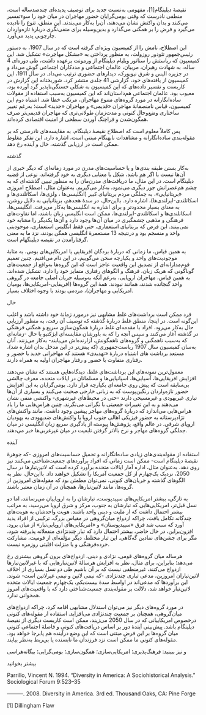   نقیصۀ دیلینگام[1]، مفهومی به‌نسبت جدید برای توصیف پدیده‌ای چندصدساله است، منطقی نادرست که وقتی بومی‌گرایان حضور مهاجران در میان خود را سوءتفسیر می‌کنند و بدان واکنش نشان می‌دهند، آن‌را به‌کار می‌بندند. این منطق، تنوع را نادیده می‌گیرد و فرض را بر همگنی می‌گذارد و بدین‌وسیله برای منفی‌نگری دربارۀ تازه‌واردان چارچوبی پدید می‌آورد.

این اصطلاح، نامش را از کمیسیون ویژه‌ای گرفته است که در سال 1907، به دستور رئیس‌جمهور تئودور روزولت، به منظور پرداختن به «مشکل مهاجرت» تشکیل شد. این کمیسیون که ریاستش را سناتور ویلیام دیلینگام از ورمونت برعهده داشت، طی دوره‌ای 4 ساله، به شهادت رهبران، مربیان، عالمان اجتماعی و مددکاران اجتماعی گوش می‌داد و در جزیره الیس و شرق نیویورک، دیدارهای حضوری ترتیب می‌داد. در سال 1911، این کمیسیون از یافته‌های خود، گزارشی 41 جلدی منتشر کرد. شوربختانه این گزارش در کاربست و تفسیر داده‌های که این کمیسیون به‌ شکلی خستگی‌ناپذیر گرد آورده بود، معیوب بود. عالمان اجتماعی هم‌داستان‌اند که این کمیسیون به‌سبب استفاده از مقولات ساده‌انگارانه در مورد گروه‌های متنوع مهاجران، مرتکب خطا شد. اشتباه دوم این کمیسیون، قیاس نامنصفانۀ مهاجران «قدیمی» و مهاجران «جدید» است؛ به‌رغم تغییر ساختاری وضع‌وحال کنونی و مدت‌زمان طولانی‌تری که مهاجران قدیمی‌تر صرف همگون‌شدن و فراچنگ آوردن سطحی از امنیت اقتصادی کرده‌اند.

پس کاملاً معلوم است که اصطلاح نقیصۀ دیلینگام، به مقایسه‌های نادرستی که بر مقوله‌بندی ساده‌انگارانه و مشاهدات نابهنگام مبتنی است، اشاره دارد. این تفکر مغلوط ممکن است در ارزیابی گذشته، حال و آینده رخ دهد.

گذشته

به‌کار بستن طبقه بندی‌ها و یا حساسیت‌های مدرن در مورد زمانه‌ای که دیگر خبری از آن‌ها نیست یا اگر هم باشد، شکل یا معنایی دیگری به خود گرفته‌اند، نوعی از قضیه دیلینگام است. در این مثال، ما دریافت‌های مدرن‌مان را به منظور تبیین گذشته‌ای که به چشم هم‌عصرانش جور دیگری می‌نمود، به‌کار می‌گیریم. به‌عنوان مثال، اصطلاح امروزی «بریتانیایی»، به جملگی مردم بریتانیای کبیر (انگلیسی‌ها ، ولزی‌ها، اسکاتلندی‌ها و اسکاتلندی-ایرلندی‌ها)، اشاره دارد. بااین‌حال، در سدۀ هجدهم، بریتانیایی به دلایل روشن، به معنای بسیار محدودتر و برای اشاره به انگلیسی‌ها به‌کار می‌رفت. انگلیسی‌ها، اسکاتلندی‌ها و اسکاتلندی-ایرلندی‌ها، ممکن است انگلیسی زبان باشند، اما تفاوت‌های فرهنگی و مذهبی چشمگیری در میان آن‌ها وجود دارد و آن‌ها یکدیگر را مشابه خود نمی‌بینند. این فرض که بریتانیای استعماری، حتی فقط انگلیس استعماری، موجودیتی واحد و منسجم بود و درنتیجه 13 مستعمرۀ انگلیسی همگن بودند، نزد ما به معنی گرفتارآمدن در نقیصه دیلینگهام است.

به همین قیاس، ما زمانی که دربارۀ بردگان افریقایی یا امریکایی‌های بومی، به مثابۀ موجودیت‌های واحد و یکپارچه سخن می‌گوییم، در این دام می‌افتیم. چنین تعمیم قوم‌مدارانه‌ای از تصدیق این واقعیت عاجز است که این گروه‌ها به‌واقع از جمعیت‌های گوناگونی که هریک زبان، فرهنگ و الگوهای رفتاری متمایز خود را دارد، تشکیل شده‌اند. به همین قیاس، مهاجران اروپایی، به‌رغم آنکه به‌وسیله جریان اصلی جامعه در گروهی واحد گنجانده شدند، همانند نبودند. همۀ این گروه‌ها (افریقایی-امریکایی‌ها، بومیان امریکایی و مهاجران)، مردمی بودند با وجوه اختلاف بسیار.

حال

فرد ممکن است برداشت‌های غلط مشابهی نیز درمورد زمانۀ خود داشته باشد و اغلب این‌گونه است. در اینجا، منطق غلط دربارۀ گذشته که توصیف آن رفت، به منظور ارزیابی حال به‌کار می‌رود. افراد با مقدمه‌ای غلط دربارۀ همگون‌سازی سریع و همگنی فرهنگی در گذشته آغاز می‌کنند و سپس آنچه را که به باورشان مقایسه‌ای ابژکتیو با حال -زمانه‌ای که به‌سبب ناهمگنی و گروه‌های ناهمگونش، آزارنده‌اش می‌یابند- به‌کار می‌زنند. آنان به‌سان کمیسیون سال 1907 ریاست‌جمهوری (که پیش‌تر در این مدخل بدان اشاره شد)، مستعد برداشت های اشتباه دربارۀ «تهدیدی» هستند که مهاجرانی جدید با حضور و رفتاری متفاوت با حضور و رفتار مهاجران اولیه به همراه دارند.

معمول‌ترین نمونه‌های این برداشت‌های غلط، دیدگاه‌هایی هستند که نشان می‌دهند افزایش افریقایی‌ها، آسیایی‌ها، اسپانیایی‌ها و مسلمانان در ایالات متحده، معرف چالشی بی‌سابقه است که پیش روی جامعه‌ای یکپارچه قرار دارد. بومی‌گرایان به این افزایش حضور تازه‌واردان رنگین‌پوست که به زبانی خارجی صحبت می‌کنند و بسیاری از آن‌ها تباری غیریهودی و غیرمسیحی دارند -حتی در محیط‌های غیرشهری- واکنشی منفی نشان می‌دهند و به این تغییرات جمعیتی با نگرانی می‌نگرند. چنین هراس‌هایی ما را یاد هراس‌هایی می‌اندازد که دربارۀ گروه‌های مهاجر پیشین وجود داشت، مانند واکنش‌های نژادپرستانه به حضور فیزیکی اهالی جنوب اروپا یا واکنش‌های ضدیهودی به یهودیان اروپای شرقی. در عالم واقع، پژوهش‌ها پیوسته از یادگیری سریع زبان انگلیسی در میان جملگی گروه‌های مهاجر و نرخ بالاتر گرفتن تابعیت در میان غیرغربی‌ها خبر می‌دهند.

آینده

استفاده از مقوله‌بندی‌های زیادی ساده‌انگارانه و تحمیل حساسیت‌های امروزی -که جوهرۀ نقیصۀ دیلینگام است- ممکن است زمانی که افراد برآوردهای جمعیت‌شناختی می‌کنند نیز روی دهد. به‌عنوان مثال، اداره آمار ایالات متحده برآورد کرده است که لاتین‌تبارها در سال 2050، نزدیک یک‌چهارم از کل جمعیت آمریکا را تشکیل خواهند داد. بااین‌حال، نظر به الگوهای گذشته و جریان‌های کنونی، نمی‌توان مطمئن بود که مقوله‌های امروزین از گروه‌ها، مانند لاتین‌تبارها، همچنان در آن زمان معتبر باشند.

به تازگی، بیشتر امریکایی‌های سپیدپوست، تبارشان را به اروپاییان می‌رسانند، اما دو نسل قبل‌تر، امریکایی‌هایی که تبارشان به جنوب، مرکز و شرق اروپا می‌رسید، به مراتب بیشتر احتمال داشت که از ملیت و دینی واحد باشند. هویت واحدشان به هویت‌های چندگانه تکامل یافت، چراکه ازدواج میان‌گروهی در مقیاس بزرگ، ترکیبی از افراد پدید آورد که سبب شد فرق «سپیدپوستان» و «امریکایی‌های اروپایی‌تبار» از میان برود. افزون‌براین، در حال حاضر، بیشتر احتمال دارد که تبار چندنژادی منفعلانه پذیرفته شود، مگر برای جشن‌های نمادین گه‌گاهی. این تبار مختلط، دیگر مؤلفه‌ای از قومیت، مشارکت خرده‌فرهنگی و یا منزلت اقلیتی روزمره نیست.

هرساله میان گروه‌های قومی، نژادی و دینی، ازدواج‌های برون گروهی بیشتری رخ می‌دهد؛ بنابراین، برای مثال، نظر به افزایش هرسالۀ لاتین‌تبارهایی که با غیرلاتین‌تبارها ازدواج می‌کنند، غیرمنطقی نیست که بر آن باشیم طی دو نسل بسیاری از اخلاف لاتین‌تباران امروزین، مدعی تباری چندنژادی -که نیمی لاتین و نیمی غیرلاتین است- شوند. این برآوردها که مدعی‌اند در اواسط سدۀ بیست‌یکم، یک‌چهارم جمعیت ایالات متحده لاتین‌تبار خواهد شد، دلالت بر مقوله‌بندی جمعیت‌شناختی دارد که با واقعیت‌های امروز همخوانی ندارد.

در مورد گروه‌های دیگر نیز می‌توان استدلال مشابهی اقامه کرد، چراکه ازدواج‌های میان‌گروهی، همچنان بر جمعیت چندنژادی می‌افزاید. استفاده از مقوله‌های کنونی درخصوص امریکاییانی که در سال 2050 می‌زیند، ممکن است کاربست دیگری از نقیصۀ دیلینگام باشد. پیش‌بینی آیندۀ دور بر اساس دریافت‌های کنونی و فاصلۀ اجتماعی کنونی میان گروه‌ها بر این فرض مبتنی است که این وضع درآینده هم پابرجا خواهد بود. مقوله‌های کنونی ما ممکن است نزد فرزندان ما نابسنده یا بی‌ربط به‌نظر بیایند.

و نیز ببینید: فرهنگ‌پذیری؛ امریکایی‌سازی؛ همگون‌سازی؛ بومی‌گرایی؛ بیگانه‌هراسی

بیشتر بخوانید

Parrillo, Vincent N. 1994. “Diversity in America: A Sociohistorical Analysis.” Sociological Forum 9:523–35

———. 2008. Diversity in America. 3rd ed. Thousand Oaks, CA: Pine Forge

[1] Dillingham Flaw

 

 

 

 